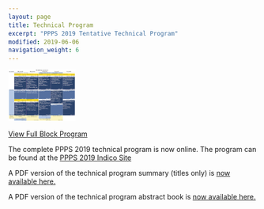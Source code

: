 ```yaml
---
layout: page
title: Technical Program
excerpt: "PPPS 2019 Tentative Technical Program"
modified: 2019-06-06
navigation_weight: 6
---
```


<div style="float:left;margin-right:10%;">
<a href="/images/program.png">
<img src="/images/program_th.png" alt="Technical Program" style="width:30%;margin-bottom:1em;">
</a>
</div>
<div class="gallery-ender"></div>

<a href="/images/program.png">View Full Block Program</a>


The complete PPPS 2019 technical program is now online. The program can be found at the [PPPS 2019 Indico Site](https://indico.cern.ch/event/727938/timetable/?layout=room#20190622.detailed)

A PDF version of the technical program summary (titles only) is <a href="/assets/TechnicalProgram-20190516.pdf">now available here.</a>

A PDF version of the technical program abstract book is <a href="/assets/AbstractBook-20190524.pdf">now available here.</a>
